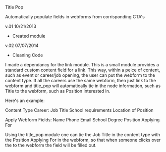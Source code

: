 Title Pop

Automatically populate fields in webforms from corrisponding CTA's

v.01 10/21/2013
 - Created module
 
v.02 07/07/2014
 - Cleaning Code

I made a dependancy for the link module. This is a small module provides a standard custom content field for a link.
This way, within a peice of content, such as event or career/job opening, the user can put the webform to the content type.
If all the careers use the same webform, then just link to the webform and title_pop will automatically tie in the node information, such as Title to the webform, such as Position Interested In.

Here's an example:

Content Type Career:
Job Title
School requirements
Location of Position

Apply Webform Fields:
Name
Phone 
Email
School Degree
Position Applying For


Using the title_pop module one can tie the Job Title in the content type
with the Position Applying For in the webform, so that when someone
clicks over the to the webform the field will be filled out.